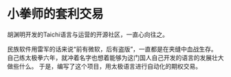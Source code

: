 # 小拳师的套利交易

胡渊明开发的Taichi语言与运营的开源社区，一直心向往之。

民族软件用雷军的话来说“前有微软，后有盗版”，一直都是在夹缝中血战生存。
自己练太极拳六年，就冲着名字也想着能够为这门国人自己开发的语言的发展壮大做些什么。
于是，编写了这个项目，用太极语言进行自动化的期权交易。



